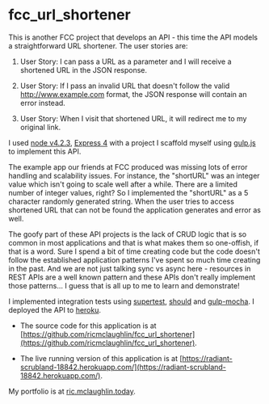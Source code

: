 # fcc_url_shortener
This is another FCC project that develops an API - this time the API models a straightforward URL shortener. The user stories are:

1. User Story: I can pass a URL as a parameter and I will receive a shortened URL in the JSON response.

1. User Story: If I pass an invalid URL that doesn't follow the valid http://www.example.com format, the JSON response will contain an error instead.

1. User Story: When I visit that shortened URL, it will redirect me to my original link.

I used [node v4.2.3](https://nodejs.org/en/), [Express 4](http://expressjs.com/) with a project I scaffold myself using [gulp.js](http://gulpjs.com/) to implement this API.

The example app our friends at FCC produced was missing lots of error handling and scalability issues. For instance, the "shortURL" was an integer value which isn't going to scale well after a while. There are a limited number of integer values, right? So I implemented the "shortURL" as a 5 character randomly generated string. When the user tries to access shortened URL that can not be found the application generates and error as well.

The goofy part of these API projects is the lack of CRUD logic that is so common in most applications and that is what makes them so one-offish, if that is a word. Sure I spend a bit of time creating code but the code doesn't follow the established application patterns I've spent so much time creating in the past. And we are not just talking sync vs async here - resources in REST APIs are a well known pattern and these APIs don't really implement those patterns... I guess that is all up to me to learn and demonstrate!

I implemented integration tests using [supertest](https://github.com/visionmedia/supertest), [should](https://shouldjs.github.io/) and [gulp-mocha](https://github.com/sindresorhus/gulp-mocha). I deployed the API to [heroku](https://www.heroku.com/). 

* The source code for this application is at [https://github.com/ricmclaughlin/fcc_url_shortener](https://github.com/ricmclaughlin/fcc_url_shortener).

* The live running version of this application is at [https://radiant-scrubland-18842.herokuapp.com/](https://radiant-scrubland-18842.herokuapp.com/).

My portfolio is at [ric.mclaughlin.today](http://ric.mclaughlin.today).